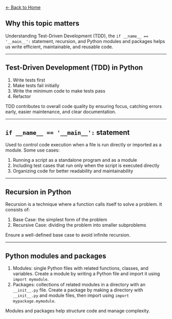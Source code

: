 [&leftarrow; Back to Home](../README.md)

## Why this topic matters

Understanding Test-Driven Development (TDD), the `if __name__ == '__main__':` statement, recursion, and Python modules and packages helps us write efficient, maintainable, and reusable code.

---

## Test-Driven Development (TDD) in Python

1. Write tests first
2. Make tests fail initially
3. Write the minimum code to make tests pass
4. Refactor

TDD contributes to overall code quality by ensuring focus, catching errors early, easier maintenance, and clear documentation.

---

## `if __name__ == '__main__':` statement

Used to control code execution when a file is run directly or imported as a module. Some use cases:

1. Running a script as a standalone program and as a module
2. Including test cases that run only when the script is executed directly
3. Organizing code for better readability and maintainability

---

## Recursion in Python

Recursion is a technique where a function calls itself to solve a problem. It consists of:

1. Base Case: the simplest form of the problem
2. Recursive Case: dividing the problem into smaller subproblems

Ensure a well-defined base case to avoid infinite recursion.

---

## Python modules and packages

1. Modules: single Python files with related functions, classes, and variables. Create a module by writing a Python file and import it using `import mymodule`.
2. Packages: collections of related modules in a directory with an `__init__.py` file. Create a package by making a directory with `__init__.py` and module files, then import using `import mypackage.mymodule`.

Modules and packages help structure code and manage complexity.
